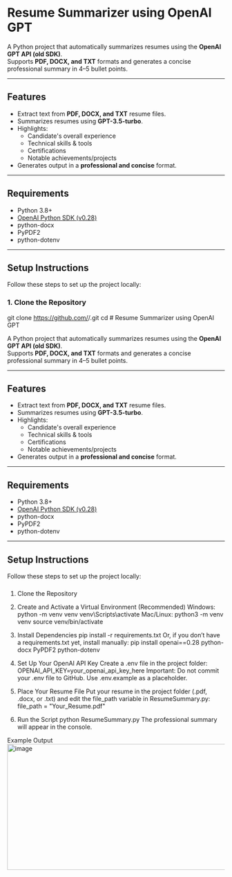 # Resume Summarizer using OpenAI GPT

A Python project that automatically summarizes resumes using the **OpenAI GPT API (old SDK)**.  
Supports **PDF, DOCX, and TXT** formats and generates a concise professional summary in 4–5 bullet points.

---

## Features

- Extract text from **PDF, DOCX, and TXT** resume files.
- Summarizes resumes using **GPT-3.5-turbo**.
- Highlights:
  - Candidate's overall experience
  - Technical skills & tools
  - Certifications
  - Notable achievements/projects
- Generates output in a **professional and concise** format.

---

## Requirements

- Python 3.8+
- [OpenAI Python SDK (v0.28)](https://pypi.org/project/openai/0.28/)
- python-docx
- PyPDF2
- python-dotenv

---

## Setup Instructions

Follow these steps to set up the project locally:

### 1. Clone the Repository

git clone https://github.com/<your-username>/<repo-name>.git
cd <repo-name># Resume Summarizer using OpenAI GPT

A Python project that automatically summarizes resumes using the **OpenAI GPT API (old SDK)**.  
Supports **PDF, DOCX, and TXT** formats and generates a concise professional summary in 4–5 bullet points.

---

## Features

- Extract text from **PDF, DOCX, and TXT** resume files.
- Summarizes resumes using **GPT-3.5-turbo**.
- Highlights:
  - Candidate's overall experience
  - Technical skills & tools
  - Certifications
  - Notable achievements/projects
- Generates output in a **professional and concise** format.

---

## Requirements

- Python 3.8+
- [OpenAI Python SDK (v0.28)](https://pypi.org/project/openai/0.28/)
- python-docx
- PyPDF2
- python-dotenv

---

## Setup Instructions

Follow these steps to set up the project locally:

### 
1. Clone the Repository

2. Create and Activate a Virtual Environment (Recommended)
Windows:
python -m venv venv
venv\Scripts\activate
Mac/Linux:
python3 -m venv venv
source venv/bin/activate

3. Install Dependencies
pip install -r requirements.txt
Or, if you don’t have a requirements.txt yet, install manually:
pip install openai==0.28 python-docx PyPDF2 python-dotenv

4. Set Up Your OpenAI API Key
Create a .env file in the project folder:
OPENAI_API_KEY=your_openai_api_key_here
Important: Do not commit your .env file to GitHub.
Use .env.example as a placeholder.

5. Place Your Resume File
Put your resume in the project folder (.pdf, .docx, or .txt) and edit the file_path variable in ResumeSummary.py:
file_path = "Your_Resume.pdf"

6. Run the Script
python ResumeSummary.py
The professional summary will appear in the console.

Example Output
<img width="1430" height="291" alt="image" src="https://github.com/user-attachments/assets/1ea97f3b-acdd-4bc8-b3ec-11ef71b8dd54" />







